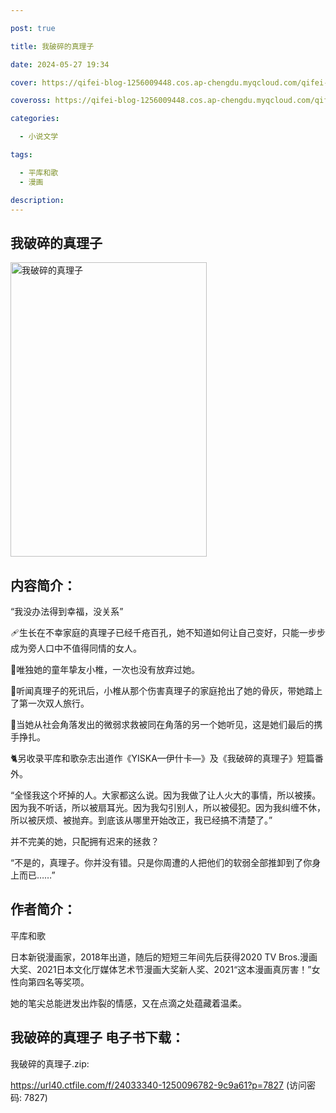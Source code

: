 ```yaml
---

post: true

title: 我破碎的真理子

date: 2024-05-27 19:34

cover: https://qifei-blog-1256009448.cos.ap-chengdu.myqcloud.com/qifei-blog/66360c350ea9cb1403d5aa16.jpg

coveross: https://qifei-blog-1256009448.cos.ap-chengdu.myqcloud.com/qifei-blog/66360c350ea9cb1403d5aa16.jpg

categories:

  - 小说文学

tags:

  - 平库和歌
  - 漫画

description:
---
```


## 我破碎的真理子
<img alt=" 我破碎的真理子" class="aligncenter loading" data-was-processed="true" decoding="async" fetchpriority="high" height="471" src="https://qifei-blog-1256009448.cos.ap-chengdu.myqcloud.com/qifei-blog/66360c350ea9cb1403d5aa16.jpg " style="cursor: zoom-in;" width="314"/>

## 内容简介：

“我没办法得到幸福，没关系”

🩹生长在不幸家庭的真理子已经千疮百孔，她不知道如何让自己变好，只能一步步成为旁人口中不值得同情的女人。

🚬唯独她的童年挚友小椎，一次也没有放弃过她。

🚎听闻真理子的死讯后，小椎从那个伤害真理子的家庭抢出了她的骨灰，带她踏上了第一次双人旅行。

📃当她从社会角落发出的微弱求救被同在角落的另一个她听见，这是她们最后的携手挣扎。

🐈另收录平库和歌杂志出道作《YISKA—伊什卡—》及《我破碎的真理子》短篇番外。

“全怪我这个坏掉的人。大家都这么说。因为我做了让人火大的事情，所以被揍。因为我不听话，所以被扇耳光。因为我勾引别人，所以被侵犯。因为我纠缠不休，所以被厌烦、被抛弃。到底该从哪里开始改正，我已经搞不清楚了。”

并不完美的她，只配拥有迟来的拯救？

“不是的，真理子。你并没有错。只是你周遭的人把他们的软弱全部推卸到了你身上而已……”

## 作者简介：

平库和歌

日本新锐漫画家，2018年出道，随后的短短三年间先后获得2020 TV Bros.漫画大奖、2021日本文化厅媒体艺术节漫画大奖新人奖、2021“这本漫画真厉害！”女性向第四名等奖项。

她的笔尖总能迸发出炸裂的情感，又在点滴之处蕴藏着温柔。

## 我破碎的真理子 电子书下载：
我破碎的真理子.zip: 

https://url40.ctfile.com/f/24033340-1250096782-9c9a61?p=7827 (访问密码: 7827)
